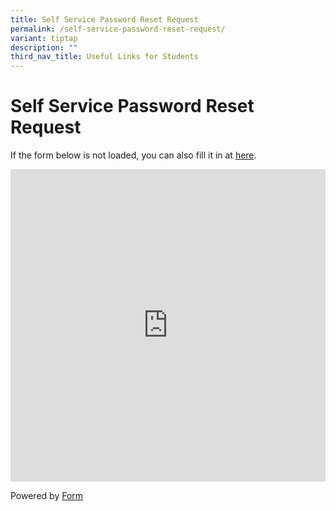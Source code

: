 ```yaml
---
title: Self Service Password Reset Request
permalink: /self-service-password-reset-request/
variant: tiptap
description: ""
third_nav_title: Useful Links for Students
---
```

<h1><strong>Self Service Password Reset Request</strong></h1>
<p>If the form below is not loaded, you can also fill it in at <a href="https://form.gov.sg/67ce7425366dcb636b6b92fd" rel="noopener noreferrer nofollow" target="_blank">here</a>.</p>
<div class="iframe-wrapper">
<iframe style="width: 100%; height: 500px" allowfullscreen="true" frameborder="0" src="https://form.gov.sg/67ce7425366dcb636b6b92fd"></iframe>
</div>
<p>Powered by <a href="https://form.gov.sg" rel="noopener noreferrer nofollow" target="_blank">Form</a>
</p>